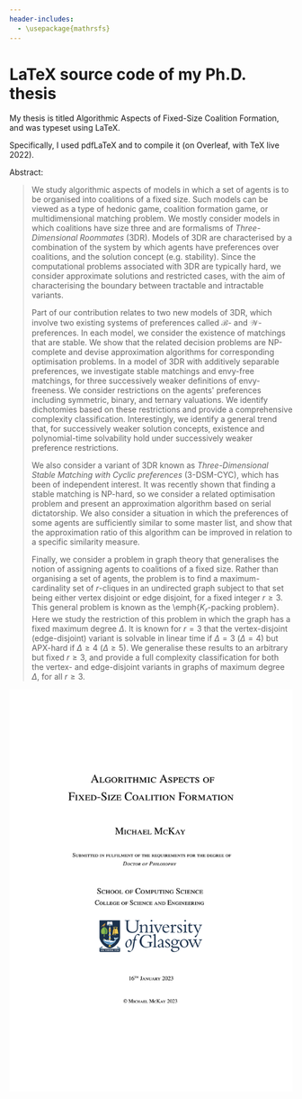 ```yaml
---
header-includes:
  - \usepackage{mathrsfs}
---
```


# LaTeX source code of my Ph.D. thesis

My thesis is titled Algorithmic Aspects of Fixed-Size Coalition Formation, and was typeset using LaTeX.

Specifically, I used pdfLaTeX and to compile it (on Overleaf, with TeX live 2022).

Abstract:

> We study algorithmic aspects of models in which a set of agents is to be organised into coalitions of a fixed size. Such models can be viewed as a type of hedonic game, coalition formation game, or multidimensional matching problem. We mostly consider models in which coalitions have size three and are formalisms of _Three-Dimensional Roommates_ (3DR). Models of 3DR are characterised by a combination of the system by which agents have preferences over coalitions, and the solution concept (e.g. stability). Since the computational problems associated with 3DR are typically hard, we consider approximate solutions and restricted cases, with the aim of characterising the boundary between tractable and intractable variants.
>
> Part of our contribution relates to two new models of 3DR, which involve two existing systems of preferences called $\mathscr{B}$- and $\mathscr{W}$-preferences. In each model, we consider the existence of matchings that are stable. We show that the related decision problems are NP-complete and devise approximation algorithms for corresponding optimisation problems.
> In a model of 3DR with additively separable preferences, we investigate stable matchings and envy-free matchings, for three successively weaker definitions of envy-freeness. We consider restrictions on the agents' preferences including symmetric, binary, and ternary valuations. We identify dichotomies based on these restrictions and provide a comprehensive complexity classification. Interestingly, we identify a general trend that, for successively weaker solution concepts, existence and polynomial-time solvability hold under successively weaker preference restrictions.
>
> We also consider a variant of 3DR known as _Three-Dimensional Stable Matching with Cyclic preferences_ (3-DSM-CYC), which has been of independent interest. It was recently shown that finding a stable matching is NP-hard, so we consider a related optimisation problem and present an approximation algorithm based on serial dictatorship. We also consider a situation in which the preferences of some agents are sufficiently similar to some master list, and show that the approximation ratio of this algorithm can be improved in relation to a specific similarity measure.
>
> Finally, we consider a problem in graph theory that generalises the notion of assigning agents to coalitions of a fixed size. Rather than organising a set of agents, the problem is to find a maximum-cardinality set of $r$-cliques in an undirected graph subject to that set being either vertex disjoint or edge disjoint, for a fixed integer $r \geq 3$. This general problem is known as the \emph{$K_r$-packing problem}. Here we study the restriction of this problem in which the graph has a fixed maximum degree $\Delta$. It is known for $r=3$ that the vertex-disjoint (edge-disjoint) variant is solvable in linear time if $\Delta=3$ ($\Delta=4$) but APX-hard if $\Delta \geq 4$ ($\Delta \geq 5$). We generalise these results to an arbitrary but fixed $r \geq 3$, and provide a full complexity classification for both the vertex- and edge-disjoint variants in graphs of maximum degree $\Delta$, for all $r \geq 3$.

![cover page](coverpage.png)
